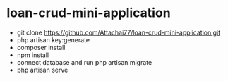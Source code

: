 # loan-crud-mini-application
- git clone https://github.com/Attachai77/loan-crud-mini-application.git
- php artisan key:generate
- composer install
- npm install
- connect database and run php artisan migrate
- php artisan serve
